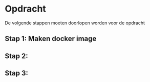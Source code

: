 # Opdracht 

De volgende stappen moeten doorlopen worden voor de opdracht

## Stap 1: Maken docker image

## Stap 2: 

## Stap 3:
